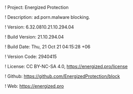 ! Project: Energized Protection

! Description: ad.porn.malware blocking.

! Version: 6.32.0810.21.10.294.04

! Build Version: 21.10.294.04

! Build Date: Thu, 21 Oct 21 04:15:28 +06

! Version Code: 2940415

! License: CC BY-NC-SA 4.0, https://energized.pro/license

! Github: https://github.com/EnergizedProtection/block

! Web: https://energized.pro
